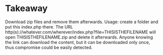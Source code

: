 # Takeaway
Download zip files and remove them afterwards.
Usage: create a folder and put this index.php there.
The URL http(s)://whatever.com/wherever/index.php?file=THISISTHEFILENAME will open THISISTHEFILENAME.zip and delete it afterwards.
Anyone knowing the link can download the content, but it can be downloaded only once, thus compromise could be easily detected.
